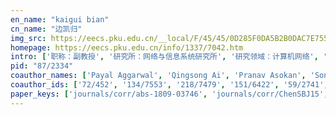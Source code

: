 ```yaml
---
en_name: "kaigui bian"
cn_name: "边凯归"
img_src: https://eecs.pku.edu.cn/__local/F/45/45/0D285F0DA5B2B0DAC7E755B5EA2_A0947B1C_16BE.jpg?e=.jpg
homepage: https://eecs.pku.edu.cn/info/1337/7042.htm
intro: ['职称：副教授', '研究所：网络与信息系统研究所', '研究领域：计算机网络', '办公电话：86-10-62765815-8003', '电子邮件：bkg@pku.edu.cn', '个人主页：net.pku.edu.cn/~bkg/']
pid: "87/2334"
coauthor_names: ['Payal Aggarwal', 'Qingsong Ai', 'Pranav Asokan', 'Song Bai', 'Xiang Bai', 'Yichong Bai', 'Zixuan Bai', 'France Bélanger', 'Sudeep Bhattarai', 'Karthik Channakeshava', 'Ai Chen', 'Chao Chen', 'Fei Chen', 'Lin Chen', 'Lin Chen 0002', 'Lin Chen 0003', 'Min Chen', 'Ping Chen', 'Ruiliang Chen', 'Wei Chen 0035', 'Weijie Chen', 'Xu Chen', 'Jiangang Cheng', 'T. Charles Clancy', 'Robert E. Crossler', 'Bin Cui 0001', 'Dongxiao Cui', 'Yafei Dai', 'Fan Dang', 'Boya Di', 'Shaokang Dong', 'Shaoling Dong', 'Sizhen Du', 'Wei Du', 'Xiaojiang Du', 'Xiaohui Duan', 'Yichun Duan', 'Ruolin Fan', 'Shi Fang', 'Feng Feng 0001', 'Wenshan Fu', 'Yuwen Fu', 'Bo Gao', 'Chengliang Gao', 'Hongqiao Gao', 'Jie Gao', 'Ruipeng Gao', 'Xiaohu Ge', 'Mario Gerla', 'Yushuo Guan', 'Yangze Guo', 'Lei Han', 'Zhu Han', 'Qichen He', 'Xin He', 'Janine S. Hiller', 'Haikun Hong', 'Michael S. Hsiao', 'Jingzhi Hu', 'Wenjun Hu', 'Yuchong Hu', 'Zhiwen Hu', 'Anpeng Huang', 'Gang Huang 0001', 'Li Huang', 'Wenhao Huang', 'Xueli Huang', 'Yining Huang', 'Zihui Huang', 'Yusheng Ji', 'Tao Jiang 0002', 'Yun Jiang', 'Bingli Jiao', 'Xin Jin 0008', 'Seungmo Kim', 'Vireshwar Kumar', 'William H. Lehr', 'Yu Lei', 'Zijian Lei', 'Chencheng Li', 'Dou Li', 'Geng Li', 'He Li', 'Hongchang Li', 'Huoran Li', 'Mo Li 0001', 'Rui Li', 'Shunyang Li', 'Xiaoguang Li', 'Xiaoming Li', 'Yanzhou Li', 'Zehui Li', 'Zhenhua Li 0001', 'Zhenyi Li', 'Zhetao Li', 'Zhuojin Li', 'Zhuqi Li', 'Minghui Liao', 'Yun Liao', 'Felix Xiaozhu Lin', 'Jianing Lin', 'Chen-Hao Liu', 'Chengdong Liu', 'Cong Liu', 'Cong Liu 0001', 'Guanghui Liu', 'Jiaying Liu 0001', 'Tianyu Liu', 'Xiaochen Liu', 'Xuanzhe Liu', 'Yi Liu', 'Yunxin Liu', 'Shangbang Long', 'Hongyu Lu', 'Xuan Lu', 'Guojie Luo', 'Shuang Luo', 'Noah Luther', 'Lili Ma', 'Jingshu Mao', 'Qiaozhu Mei', 'Chao Meng', 'Ji Meng', 'Lingchao Meng', 'Aziz Mohaisen', 'Thomas Moscibroda', 'Dusit Niyato', 'Yan Pan', 'Jung-Min Park 0001', 'Pengpeng Qiao', 'Susanto Rahardja', 'Yi Ren', 'Junfeng She', 'Guobin Shen', 'Shuyu Shi', 'Guojie Song', 'Lingyang Song', 'Liwei Song', 'Xintong Song', 'Yunchuang Sun', 'Yu Tao', 'Yang Tian', 'Meng Tong', 'Yunhai Tong', 'Hu Tuo', 'Sheng Wan', 'Bingxuan Wang', 'Kehao Wang', 'Pengfei Wang 0005', 'Qian Wang 0002', 'Shan Wang', 'Tao Wang 0004', 'Tianyu Wang', 'Wei Wang 0021', 'Yizhou Wang', 'Wenqi Wei', 'Yan Wei', 'Martin B. H. Weiss', 'Qingfu Wen', 'Chao Wu', 'Dapeng Oliver Wu', 'Jie Wu 0001', 'Jun Xiao', 'Kecheng Xiao', 'Zhiping Xiao 0001', 'Kunqing Xie', 'Linzhen Xie', 'Tao Xie 0001', 'Xingxing Xing', 'Jin Xu', 'Lunbo Xu', 'Mengwei Xu', 'Mingliang Xu', 'Yiqing Xue', 'Zeyue Xue', 'Wei Yan', 'Chengxu Yang', 'Hongji Yang', 'Mingkun Yang', 'Yaling Yang', 'Yuzhe Yang', 'Zhi Yang', 'Chang Yao', 'Cong Yao', 'Fan Ye', 'Fan Ye 0003', 'Tao Ye', 'Ansheng You', 'Shuhao Zeng', 'Ennan Zhai', 'Chunli Zhang', 'Gaoxiang Zhang', 'Hongliang Zhang', 'Kan Zhang', 'Kezhen Zhang', 'Ming Zhang 0004', 'Shuhang Zhang', 'Xiaomei Zhang', 'Yangbin Zhang', 'Yingrui Zhang', 'Yuanxing Zhang', 'Yuanyuan Zhang', 'Zichao Zhang', 'Mingmin Zhao', 'Peng Zhao', 'Pengyu Zhao', 'Tong Zhao', 'Yuping Zhao', 'Yuxin Zhao', 'Meng Zheng 0001', 'Qian Zheng', 'Zijie Zheng', 'Guopeng Zhou', 'Pan Zhou', 'Pengfei Zhou', 'Xiabing Zhou', 'Yingxue Zhou', 'Guangxi Zhu', 'Jiaxu Zhu', 'Taieb Znati']
coauthor_ids: ['72/452', '134/7553', '218/7479', '151/6422', '59/2741', '158/9769', '222/8038', '00/5685', '143/1301', '67/1160', '89/5652', '66/3019', '81/4345', '13/3479', '13/3479-2', '13/3479-3', '50/6996', '33/3675', '13/6721', 'c/WeiChen35', '43/2909', '83/6331', '49/5926', '73/1462', '96/289', '55/5031', '192/4815', '75/3743', '167/4171', '146/8046', '213/0943', '207/7965', '169/0939', '69/870', '22/5535', '85/5001', '197/3495', '147/9629', '192/4791', '45/2932-1', '176/5822', '198/7803', '93/2407', '203/9409', '137/0262', '181/2794', '137/0080', '76/3232', 'g/MarioGerla', '246/4821', '203/0812', '75/2307', '83/514', '212/6853', '69/1798', '59/10354', '138/8124', '56/3227', '174/3780', '56/4439', '62/6816', '25/7828', '24/140', '11/539-1', '12/4049', '51/11', '46/23', '150/5575', '150/3426', '53/4376', 'j/TaoJiang-2', '21/4936', '32/2258', '68/3340-8', '51/850', '41/9886', '54/3889', '55/4860', '213/0977', '163/2311', '59/8606', '23/3761', '05/4746', '99/10296', '162/9002', '87/4982-1', '96/4282', '161/2142', '46/1349', '36/3071', '238/7955', '44/3414', '61/1951-1', '192/1875', '128/3410', '203/9716', '167/0736', '190/7335', '91/10131', '02/9170', '246/5757', '96/6872', '150/5598', '95/6404', '95/6404-1', '09/151', '32/197', '134/1099', '85/5316', '08/2161', '97/4626', '55/3521', '223/4441', '44/4328', '51/3865', '30/6124', '153/2526', '208/7020', '99/3752', '150/3363', '30/5059', '22/7816', '78/4174', '150/5661', '70/2832', 'm/ThomasMoscibroda', '76/440', '88/3327', '66/4019-1', '218/2702', '98/3034', '75/6568', '150/3293', '58/1441', '123/9215', '37/2900', '02/2683', '150/3945', '193/0670', '150/5613', '52/2722', '64/5869', '177/9794', '14/1705', '224/0841', '42/1998', '248/2200', '62/9365', '90/4693-5', '75/5723-2', '55/1254', '12/5838-4', '35/8397', '35/7092-21', '71/3387', '185/0996', '06/6974', '05/2160', '153/2285', '45/3158', '88/1600', 'w/JieWu1', '71/2308', '251/9616', '176/5397-1', '06/1913', '63/10293', 'x/TaoXie', '81/10435', '97/3265', '161/2073', '143/0845', '13/8698', '150/3351', '258/1293', '45/4440', '236/3112', '78/4510', '86/7485', '10/3200', '213/0962', '90/5587', '57/3817', '82/11201', '41/4923', '41/4923-3', '15/9', '245/9015', '222/5563', '23/7560', '176/2316', '159/9822', '77/10205', '26/5435', '233/3861', '73/1844-4', '163/7328', '98/5609', '213/0956', '46/3324', '194/7059', '23/6185', '181/4069', '150/3255', '93/4324', '233/3871', '94/6503', '95/6307', '42/408', '31/7910-1', '28/8138', '148/4458', '162/8873', '84/6614', '116/0674', '161/0414', '168/8724', '49/6749', '161/6197', 'z/TaiebZnati']
paper_keys: ['journals/corr/abs-1809-03746', 'journals/corr/ChenSBJ15', 'journals/corr/abs-1903-02686', 'journals/tifs/KumarPB16', 'journals/corr/abs-1810-08514', 'journals/comcom/ChenPB12', 'journals/twc/WangDZBS18', 'journals/access/WangCBWZ19', 'journals/wpc/TongTZBY19', 'journals/corr/ChenXBSLJ16', 'journals/corr/LiCLB16', 'journals/tmc/BianP13', 'journals/icl/LiZB16', 'journals/icl/ZhangZHBS18', 'journals/ijprai/ZhouXHHBX16', 'journals/iacr/KumarLLAPBWZ18', 'journals/tccn/KumarLPB19', 'journals/iotj/HuBBWS19', 'journals/corr/abs-1902-06035', 'journals/corr/LiCBBZ16', 'journals/corr/abs-1710-07756', 'journals/corr/abs-1905-11299', 'journals/tmc/GaoZYYLWBWL16', 'journals/iotj/YangZBSH18', 'journals/corr/abs-1908-11834', 'journals/twc/HuDLBS18', 'journals/tvt/Bian0CL14', 'journals/corr/abs-1907-11830', 'journals/corr/LiaoBSH15', 'journals/titb/HuangCBDCGMZZJX14', 'journals/tmc/GaoTYLBWWL16', 'journals/jsac/ZhouWBWHW17', 'journals/network/HuBYZBS19', 'journals/network/BianGTZSDL19', 'journals/tccn/Bhattarai0GBL16', 'journals/network/BianZS18', 'journals/ijon/ZhouHXBXX17', 'journals/twc/ZhangDBS19', 'journals/tvt/ChenBDL15', 'journals/corr/abs-2002-03509', 'journals/tmc/ZhaoBZSPLYY17', 'journals/corr/abs-1908-01957', 'journals/corr/abs-2002-02202', 'journals/adhoc/ChenFZSBCZGWL18', 'journals/icl/SongLBSH16', 'journals/corr/abs-2002-06352', 'journals/jnca/KumarPB17', 'journals/corr/ZhouWBWH16', 'journals/corr/LiZZBJR16', 'journals/corr/ChenFBCGWL14', 'journals/adhoc/ChenB16', 'journals/iet-com/ChenBGCAW19', 'journals/tmc/DangZLZMBWL19', 'journals/jsac/BianPC11', 'journals/ton/0002BZ16', 'journals/icl/LiaoBSH15', 'journals/network/ZhangLGBSDL18', 'journals/tc/ChenB15', 'journals/network/Bian0DL13', 'journals/twc/WangDZBS19']
---
```

